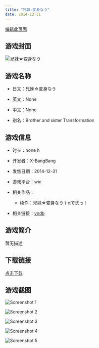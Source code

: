 ```yaml
---
title: "兄妹☆変身なう"
date: 2014-12-31
---
```

[编辑此页面](https://github.com/ACG-3/ADV3-source/blob/main/source/_posts/%E5%85%84%E5%A6%B9%E2%98%86%E5%A4%89%E8%BA%AB%E3%81%AA%E3%81%86.md)

## 游戏封面

![兄妹☆変身なう](https%3A//pan.timero.xyz/onedrive/img_lib_001/%E5%85%84%E5%A6%B9%E2%98%86%E5%A4%89%E8%BA%AB%E3%81%AA%E3%81%86_cover.avif)


## 游戏名称

- 日文：兄妹☆変身なう
- 英文：None
- 中文：None

- 别名：Brother and sister Transformation


## 游戏信息

- 时长：none h
- 开发者：X-BangBang
- 发售日期：2014-12-31
- 游戏平台：win
- 相关作品：
   - 续作：兄妹☆変身なう＋αで弐っ！

- 相关链接：[vndb](https://vndb.org/v22856)


## 游戏简介

暂无描述


## 下载链接

[点击下载](https://pan.timero.xyz/onedrive/adv_lib_001/%E5%85%84%E5%A6%B9%E2%98%86%E5%A4%89%E8%BA%AB%E3%81%AA%E3%81%86)


## 游戏截图


![Screenshot 1](https%3A//pan.timero.xyz/onedrive/img_lib_001/%E5%85%84%E5%A6%B9%E2%98%86%E5%A4%89%E8%BA%AB%E3%81%AA%E3%81%86_Screenshot_1.avif)

![Screenshot 2](https%3A//pan.timero.xyz/onedrive/img_lib_001/%E5%85%84%E5%A6%B9%E2%98%86%E5%A4%89%E8%BA%AB%E3%81%AA%E3%81%86_Screenshot_2.avif)

![Screenshot 3](https%3A//pan.timero.xyz/onedrive/img_lib_001/%E5%85%84%E5%A6%B9%E2%98%86%E5%A4%89%E8%BA%AB%E3%81%AA%E3%81%86_Screenshot_3.avif)

![Screenshot 4](https%3A//pan.timero.xyz/onedrive/img_lib_001/%E5%85%84%E5%A6%B9%E2%98%86%E5%A4%89%E8%BA%AB%E3%81%AA%E3%81%86_Screenshot_4.avif)

![Screenshot 5](https%3A//pan.timero.xyz/onedrive/img_lib_001/%E5%85%84%E5%A6%B9%E2%98%86%E5%A4%89%E8%BA%AB%E3%81%AA%E3%81%86_Screenshot_5.avif)

